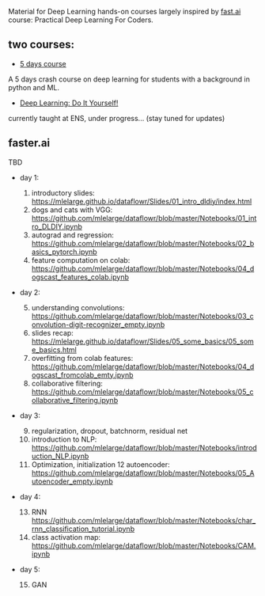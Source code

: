 Material for Deep Learning hands-on courses largely inspired by [fast.ai](http://www.fast.ai/) course: Practical Deep Learning For Coders.

## two courses:

- [5 days course](#fasterai)

A 5 days crash course on deep learning for students with a background in python and ML.

- [Deep Learning: Do It Yourself!](https://www.di.ens.fr/~lelarge/dldiy/)

currently taught at ENS, under progress... (stay tuned for updates)

## faster.ai

TBD


- day 1:
  
  1. introductory slides: https://mlelarge.github.io/dataflowr/Slides/01_intro_dldiy/index.html
  2. dogs and cats with VGG: https://github.com/mlelarge/dataflowr/blob/master/Notebooks/01_intro_DLDIY.ipynb
  3. autograd and regression: https://github.com/mlelarge/dataflowr/blob/master/Notebooks/02_basics_pytorch.ipynb
  4. feature computation on colab: https://github.com/mlelarge/dataflowr/blob/master/Notebooks/04_dogscast_features_colab.ipynb

- day 2:
  
  5. understanding convolutions: https://github.com/mlelarge/dataflowr/blob/master/Notebooks/03_convolution-digit-recognizer_empty.ipynb
  6. slides recap: https://mlelarge.github.io/dataflowr/Slides/05_some_basics/05_some_basics.html
  7. overfitting from colab features: https://github.com/mlelarge/dataflowr/blob/master/Notebooks/04_dogscast_fromcolab_emty.ipynb
  8. collaborative filtering: https://github.com/mlelarge/dataflowr/blob/master/Notebooks/05_collaborative_filtering.ipynb

- day 3:
  
  9. regularization, dropout, batchnorm, residual net
  10. introduction to NLP: https://github.com/mlelarge/dataflowr/blob/master/Notebooks/introduction_NLP.ipynb
  11. Optimization, initialization
  12 autoencoder: https://github.com/mlelarge/dataflowr/blob/master/Notebooks/05_Autoencoder_empty.ipynb

- day 4:
  
  13. RNN https://github.com/mlelarge/dataflowr/blob/master/Notebooks/char_rnn_classification_tutorial.ipynb
  14. class activation map: https://github.com/mlelarge/dataflowr/blob/master/Notebooks/CAM.ipynb

- day 5:
  
  15. GAN
